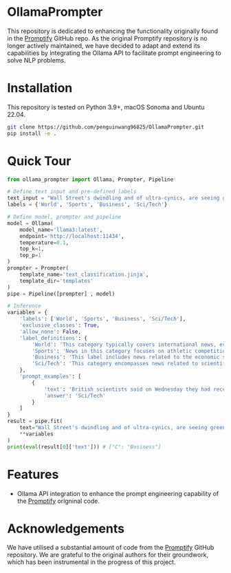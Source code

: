 # OllamaPrompter

This repository is dedicated to enhancing the functionality originally found in the [Promptify](https://github.com/promptslab/Promptify) GitHub repo. As the original Promptify repository is no longer actively maintained, we have decided to adapt and extend its capabilities by integrating the Ollama API to facilitate prompt engineering to solve NLP problems.

# Installation

This repository is tested on Python 3.9+, macOS Sonoma and Ubuntu 22.04.

```bash
git clone https://github.com/penguinwang96825/OllamaPrompter.git
pip install -e .
```

# Quick Tour

```python
from ollama_prompter import Ollama, Prompter, Pipeline

# Define text input and pre-defined labels
text_input = "Wall Street's dwindling and of ultra-cynics, are seeing green again."
labels = {'World', 'Sports', 'Business', 'Sci/Tech'}

# Define model, prompter and pipeline
model = Ollama(
    model_name='llama3:latest', 
    endpoint='http://localhost:11434', 
    temperature=0.1, 
    top_k=1, 
    top_p=1
)
prompter = Prompter(
    template_name='text_classification.jinja', 
    template_dir='templates'
)
pipe = Pipeline([prompter] , model)

# Inference
variables = {
    'labels': ['World', 'Sports', 'Business', 'Sci/Tech'], 
    'exclusive_classes': True, 
    'allow_none': False, 
    'label_definitions': {
        'World': 'This category typically covers international news, events, and issues.', 
        'Sports': 'News in this category focuses on athletic competitions, events, and achievements.', 
        'Business': 'This label includes news related to the economic sector and commerce.', 
        'Sci/Tech': 'This category encompasses news related to scientific discoveries and technological advancements.', 
    }, 
    'prompt_examples': [
        {
            'text': 'British scientists said on Wednesday they had received permission to clone human embryos for medical research', 
            'answer': 'Sci/Tech'
        }
    ]
}
result = pipe.fit(
    text="Wall Street's dwindling and of ultra-cynics, are seeing green again.", 
    **variables
)
print(eval(result[0]['text'])) # ["C": "Business"]
```

# Features

 -  Ollama API integration to enhance the prompt engineering capability of the [Promptify](https://github.com/promptslab/Promptify) origninal code.

# Acknowledgements

We have utilised a substantial amount of code from the [Promptify](https://github.com/promptslab/Promptify) GitHub repository. We are grateful to the original authors for their groundwork, which has been instrumental in the progress of this project.